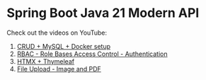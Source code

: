 # Spring Boot Java 21 Modern API

Check out the videos on YouTube:

1. [CRUD + MySQL + Docker setup](https://www.youtube.com/watch?v=cFZMSrP4Yd0)
2. [RBAC - Role Bases Access Control - Authentication](https://youtu.be/eSYP_HKm97s?si=elGIiU0Z9MuMDldG)
3. [HTMX + Thymeleaf](https://youtu.be/4IY_KhBKvgU)
4. [File Upload - Image and PDF](https://youtu.be/tOV0Ulnsb5Y)

